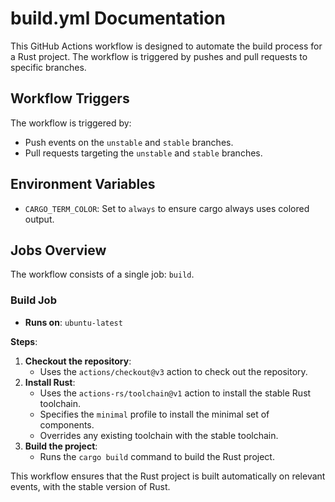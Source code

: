 # build.yml Documentation

This GitHub Actions workflow is designed to automate the build process for a Rust project. The workflow is triggered by pushes and pull requests to specific branches.

## Workflow Triggers

The workflow is triggered by:

-   Push events on the `unstable` and `stable` branches.
-   Pull requests targeting the `unstable` and `stable` branches.

## Environment Variables

-   `CARGO_TERM_COLOR`: Set to `always` to ensure cargo always uses colored output.

## Jobs Overview

The workflow consists of a single job: `build`.

### Build Job

-   **Runs on**: `ubuntu-latest`

**Steps**:

1. **Checkout the repository**:
    - Uses the `actions/checkout@v3` action to check out the repository.
2. **Install Rust**:
    - Uses the `actions-rs/toolchain@v1` action to install the stable Rust toolchain.
    - Specifies the `minimal` profile to install the minimal set of components.
    - Overrides any existing toolchain with the stable toolchain.
3. **Build the project**:
    - Runs the `cargo build` command to build the Rust project.

This workflow ensures that the Rust project is built automatically on relevant events, with the stable version of Rust.
